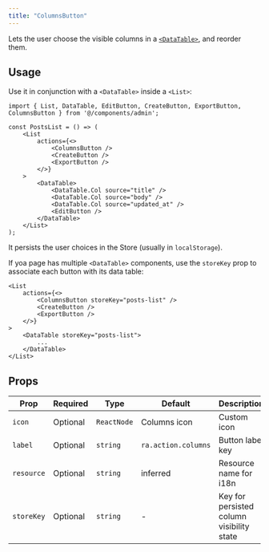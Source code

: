 ```yaml
---
title: "ColumnsButton"
---
```


Lets the user choose the visible columns in a [`<DataTable>`](./DataTable.md), and reorder them.

## Usage

Use it in conjunction with a `<DataTable>` inside a `<List>`:

```tsx {6}
import { List, DataTable, EditButton, CreateButton, ExportButton, ColumnsButton } from '@/components/admin';

const PostsList = () => (
    <List
        actions={<>
            <ColumnsButton />
            <CreateButton />
            <ExportButton />
        </>}
    >
        <DataTable>
            <DataTable.Col source="title" />
            <DataTable.Col source="body" />
            <DataTable.Col source="updated_at" />
            <EditButton />
        </DataTable>
    </List>
);
```

It persists the user choices in the Store (usually in `localStorage`).

If yoa page has multiple `<DataTable>` components, use the `storeKey` prop to associate each button with its data table:

```tsx {3,8}
<List
    actions={<>
        <ColumnsButton storeKey="posts-list" />
        <CreateButton />
        <ExportButton />
    </>}
>
    <DataTable storeKey="posts-list">
        ...
    </DataTable>
</List>
```

## Props

| Prop | Required | Type | Default | Description |
|------|----------|------|---------|-------------|
| `icon` | Optional | `ReactNode` | Columns icon | Custom icon |
| `label` | Optional | `string` | `ra.action.columns` | Button label key |
| `resource` | Optional | `string` | inferred | Resource name for i18n |
| `storeKey` | Optional | `string` | - | Key for persisted column visibility state |
